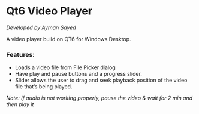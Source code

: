 # Qt6 Video Player
 _Developed by Ayman Sayed_

 A video player build on QT6 for Windows Desktop.

### Features:
- Loads a video file from File Picker dialog 
- Have play and pause buttons and a progress slider.
- Slider allows the user to drag and seek playback position of the video file that’s being played.
  
_Note: If audio is not working properly, pause the video & wait for 2 min and then play it_
